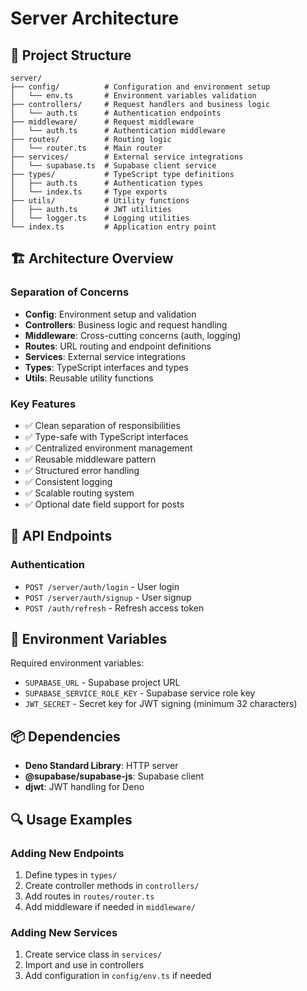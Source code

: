 # Server Architecture

## 📁 Project Structure

```
server/
├── config/          # Configuration and environment setup
│   └── env.ts       # Environment variables validation
├── controllers/     # Request handlers and business logic
│   └── auth.ts      # Authentication endpoints
├── middleware/      # Request middleware
│   └── auth.ts      # Authentication middleware
├── routes/          # Routing logic
│   └── router.ts    # Main router
├── services/        # External service integrations
│   └── supabase.ts  # Supabase client service
├── types/           # TypeScript type definitions
│   ├── auth.ts      # Authentication types
│   └── index.ts     # Type exports
├── utils/           # Utility functions
│   ├── auth.ts      # JWT utilities
│   └── logger.ts    # Logging utilities
└── index.ts         # Application entry point
```

## 🏗️ Architecture Overview

### **Separation of Concerns**
- **Config**: Environment setup and validation
- **Controllers**: Business logic and request handling
- **Middleware**: Cross-cutting concerns (auth, logging)
- **Routes**: URL routing and endpoint definitions
- **Services**: External service integrations
- **Types**: TypeScript interfaces and types
- **Utils**: Reusable utility functions

### **Key Features**
- ✅ Clean separation of responsibilities
- ✅ Type-safe with TypeScript interfaces
- ✅ Centralized environment management
- ✅ Reusable middleware pattern
- ✅ Structured error handling
- ✅ Consistent logging
- ✅ Scalable routing system
- ✅ Optional date field support for posts

## 🚀 API Endpoints

### Authentication
- `POST /server/auth/login` - User login
- `POST /server/auth/signup` - User signup
- `POST /auth/refresh` - Refresh access token

## 🔧 Environment Variables

Required environment variables:
- `SUPABASE_URL` - Supabase project URL
- `SUPABASE_SERVICE_ROLE_KEY` - Supabase service role key
- `JWT_SECRET` - Secret key for JWT signing (minimum 32 characters)

## 📦 Dependencies

- **Deno Standard Library**: HTTP server
- **@supabase/supabase-js**: Supabase client
- **djwt**: JWT handling for Deno

## 🔍 Usage Examples

### Adding New Endpoints
1. Define types in `types/`
2. Create controller methods in `controllers/`
3. Add routes in `routes/router.ts`
4. Add middleware if needed in `middleware/`

### Adding New Services
1. Create service class in `services/`
2. Import and use in controllers
3. Add configuration in `config/env.ts` if needed

